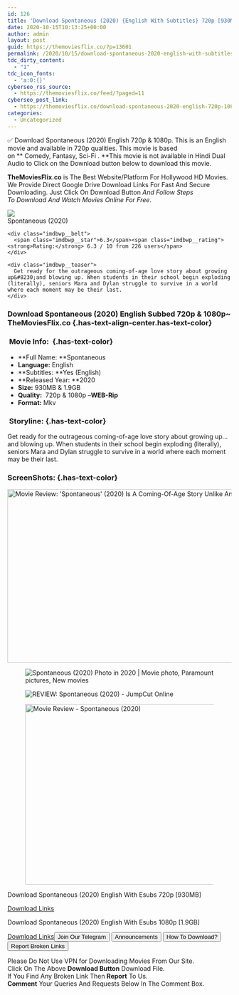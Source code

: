 ```yaml
---
id: 126
title: 'Download Spontaneous (2020) {English With Subtitles} 720p [930MB] || 1080p [1.9GB]'
date: 2020-10-15T10:13:25+00:00
author: admin
layout: post
guid: https://themoviesflix.co/?p=13601
permalink: /2020/10/15/download-spontaneous-2020-english-with-subtitles-720p-930mb-1080p-1-9gb/
tdc_dirty_content:
  - "1"
tdc_icon_fonts:
  - 'a:0:{}'
cyberseo_rss_source:
  - https://themoviesflix.co/feed/?paged=11
cyberseo_post_link:
  - https://themoviesflix.co/download-spontaneous-2020-english-720p-1080p/
categories:
  - Uncategorized
---
```

✅ Download Spontaneous (2020) English&nbsp;720p&nbsp;& 1080p. This is an English movie and available in&nbsp;720p&nbsp;qualities. This movie is based on&nbsp;**&nbsp;Comedy,&nbsp;Fantasy,&nbsp;Sci-Fi&nbsp;.&nbsp;**This movie is not available in Hindi Dual Audio to Click on the Download button below to download this movie.

**TheMoviesFlix.co**&nbsp;is The Best Website/Platform For Hollywood HD Movies. We Provide Direct Google Drive Download Links For Fast And Secure Downloading. Just Click On Download Button&nbsp;_And Follow Steps To&nbsp;Download And Watch Movies Online For Free_.

<div class="imdbwp imdbwp--movie dark">
  <div class="imdbwp__thumb">
    <a class="imdbwp__link" target="_blank" title="Spontaneous" href="https://www.imdb.com/title/tt5774062/" rel="nofollow noopener noreferrer"><img class="imdbwp__img" src="https://m.media-amazon.com/images/M/MV5BMWQ0YzI3NTktNjEyNC00MGVhLTlmZjEtN2NkZTcyNmQwYmQ1XkEyXkFqcGdeQXVyMDk5Mzc5MQ@@._V1_SX300.jpg" /></a>
  </div>
  
  <div class="imdbwp__content">
    <div class="imdbwp__header">
      <span class="imdbwp__title">Spontaneous</span> (2020)
    </div>
    
    <div class="imdbwp__belt">
      <span class="imdbwp__star">6.3</span><span class="imdbwp__rating"><strong>Rating:</strong> 6.3 / 10 from 226 users</span>
    </div>
    
    <div class="imdbwp__teaser">
      Get ready for the outrageous coming-of-age love story about growing up&#8230;and blowing up. When students in their school begin exploding (literally), seniors Mara and Dylan struggle to survive in a world where each moment may be their last.
    </div>
  </div>
</div>

### Download Spontaneous (2020) English Subbed 720p & 1080p~ TheMoviesFlix.co {.has-text-align-center.has-text-color}

### &nbsp;Movie Info:&nbsp; {.has-text-color}

  * **Full Name:&nbsp;**Spontaneous
  * **Language:**&nbsp;English
  * **Subtitles:&nbsp;**Yes (English)
  * **Released Year:&nbsp;**2020
  * **Size:**&nbsp;930MB & 1.9GB
  * **Quality:**&nbsp; 720p & 1080p –**WEB-Rip**
  * **Format:**&nbsp;Mkv

### &nbsp;Storyline: {.has-text-color}

Get ready for the outrageous coming-of-age love story about growing up…and blowing up. When students in their school begin exploding (literally), seniors Mara and Dylan struggle to survive in a world where each moment may be their last.

### ScreenShots: {.has-text-color}<figure class="wp-block-image is-resized">

<img loading="lazy" src="https://www.pophorror.com/wp-content/uploads/2020/10/katherine-langford-as-mara-in-spontaneous-movie-1599041906-660x330.png" alt="Movie Review: 'Spontaneous' (2020) Is A Coming-Of-Age Story Unlike Any Other - PopHorror" width="780" height="390" /> </figure> <figure class="wp-block-image">![Spontaneous (2020) Photo in 2020 | Movie photo, Paramount pictures, New movies](https://i.pinimg.com/originals/02/a2/ea/02a2eaf39ef891d07aa03b2772a4f101.png)</figure> <figure class="wp-block-image">![REVIEW: Spontaneous (2020) - JumpCut Online](https://jumpcutonline.co.uk/wp-content/uploads/2020/10/Spontaneous4-e1602296502268.jpg)</figure> <figure class="wp-block-image is-resized"><img loading="lazy" src="https://cdn.flickeringmyth.com/wp-content/uploads/2020/09/Spontaneous-1-600x318.png" alt="Movie Review - Spontaneous (2020)" width="767" height="406" /></figure> 

<p class="has-text-align-center has-text-color has-medium-font-size">
  Download Spontaneous (2020) English With Esubs 720p [930MB]
</p>

<span class="mb-center maxbutton-3-center"><span class="maxbutton-3-container mb-container"><a class="maxbutton-3 maxbutton maxbutton-post-button" target="_blank" rel="nofollow noopener noreferrer" href="https://coinquint.com/a13468/"><span class="mb-text">Download Links</span></a></span></span>

<p class="has-text-align-center has-text-color has-medium-font-size">
  Download Spontaneous (2020) English With Esubs 1080p [1.9GB]
</p>

<span class="mb-center maxbutton-3-center"><span class="maxbutton-3-container mb-container"><a class="maxbutton-3 maxbutton maxbutton-post-button" target="_blank" rel="nofollow noopener noreferrer" href="https://coinquint.com/a13475/"><span class="mb-text">Download Links</span></a></span></span><a href="https://t.me/themoviesflixcom" target="_blank" data-wpel-link="external" rel="nofollow external noopener noreferrer"><button class="button button5">Join Our Telegram</button></a> <a href="https://themoviesflix.co/download-spontaneous-2020-english-720p-1080p/#" target="_blank" data-wpel-link="external" rel="nofollow external noopener noreferrer"><button class="button button5">Announcements</button></a> <a href="https://themoviesflix.com/how-to-download/" target="_blank" data-wpel-link="external" rel="nofollow external noopener noreferrer"><button class="button button5">How To Download?</button></a> <a href="https://themoviesflix.co/download-spontaneous-2020-english-720p-1080p/#" target="_blank" data-wpel-link="external" rel="nofollow external noopener noreferrer"><button class="button button5">Report Broken Links</button></a> 

<div class="alert alert-danger">
  Please Do Not Use VPN for Downloading Movies From Our Site.
</div>

<div class="alert alert-success">
  Click On The Above <strong>Download Button</strong> Download File.
</div>

<div class="alert alert-warning">
  If You Find Any Broken Link Then <strong>Report</strong> To Us.
</div>

<div class="alert alert-info">
  <strong>Comment</strong> Your Queries And Requests Below In The Comment Box.
</div>